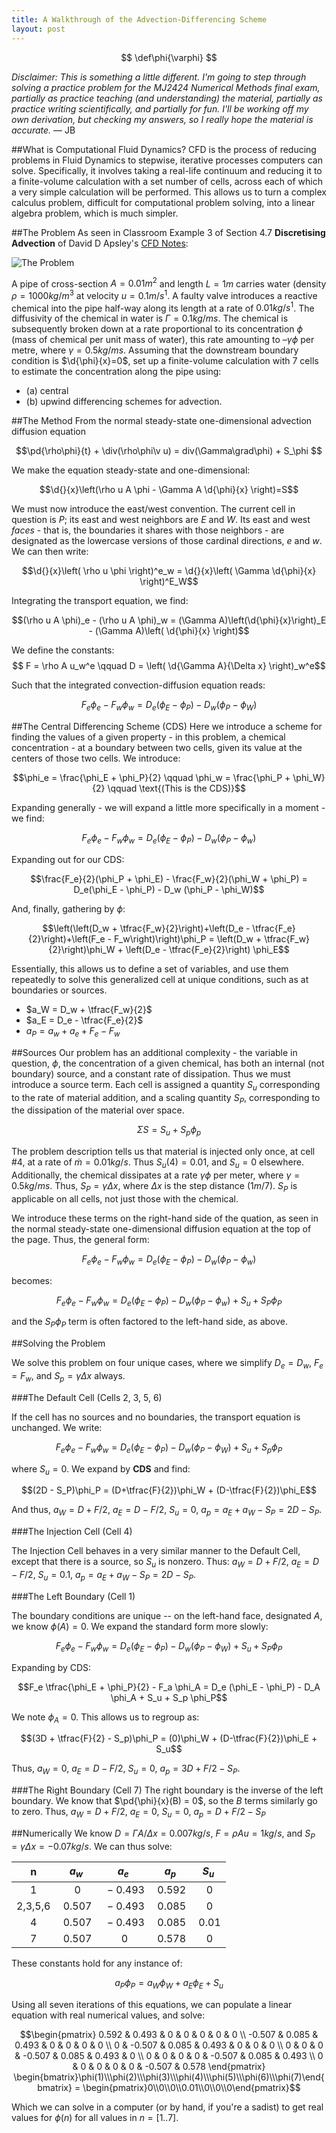 ```yaml
---
title: A Walkthrough of the Advection-Differencing Scheme
layout: post
---
```


$$ \def\phi{\varphi} $$

*Disclaimer: This is something a little different. I'm going to step through solving a practice problem for the MJ2424 Numerical Methods final exam, partially as practice teaching (and understanding) the material, partially as practice writing scientifically, and partially for fun. I'll be working off my own derivation, but checking my answers, so I really hope the material is accurate.* — JB

##What is Computational Fluid Dynamics?
CFD is the process of reducing problems in Fluid Dynamics to stepwise, iterative processes computers can solve. Specifically, it involves taking a real-life continuum and reducing it to a finite-volume calculation with a set number of cells, across each of which a very simple calculation will be performed. This allows us to turn a complex calculus problem, difficult for computational problem solving, into a linear algebra problem, which is much simpler.


##The Problem
As seen in Classroom Example 3 of Section 4.7 **Discretising Advection** of David D Apsley's [CFD Notes](http://personalpages.manchester.ac.uk/staff/david.d.apsley/lectures/comphydr/scalar.pdf):

![The Problem](https://photos-5.dropbox.com/t/2/AABz77XvSbD_xbKDjdQ-m3-6e4ehyYyPiTZuLFTY0W9UIw/12/7983802/png/32x32/1/_/1/2/Screenshot%202015-05-28%2018.53.20.png/CLql5wMgASACIAMgBCAFIAYoASgCKAM/8R67slaPk1cK_udgd72-dqARwJ0iz3BaOhLQlbLmAEE?size=1024x768&size_mode=2)


A pipe of cross-section $A = 0.01 m^2$
and length $L = 1 m$ carries water (density $\rho = 1000 kg / m^{3}$ at velocity $u = 0.1 m / s^{1}$.
A faulty valve introduces a reactive chemical into the pipe half-way along its length at a rate of $0.01 kg /s^{1}$. The diffusivity of the chemical in water is $\Gamma = 0.1 kg / m s$. The chemical is subsequently broken down at a rate proportional to its concentration $\phi$ (mass of chemical per unit mass of water), this rate amounting to $–\gamma\phi$ per metre, where $\gamma = 0.5 kg / m s$.
Assuming that the downstream boundary condition is $\d{\phi}{x}=0$, set up a finite-volume calculation with 7 cells to estimate the concentration along the pipe using:
 - (a) central
 - (b) upwind
differencing schemes for advection.

##The Method
From the normal steady-state one-dimensional advection diffusion equation

$$\pd{\rho\phi}{t} + \div(\rho\phi\v u) = div(\Gamma\grad\phi) + S_\phi $$

We make the equation steady-state and one-dimensional:

$$\d{}{x}\left(\rho u A \phi - \Gamma A \d{\phi}{x} \right)=S$$

We must now introduce the east/west convention. The current cell in question is $P$; its east and west neighbors are $E$ and $W$. Its east and west *faces* - that is, the boundaries it shares with those neighbors - are designated as the lowercase versions of those cardinal directions, $e$ and $w$. We can then write:

$$\d{}{x}\left( \rho u \phi \right)^e_w = \d{}{x}\left( \Gamma \d{\phi}{x} \right)^E_W$$

Integrating the transport equation, we find:

$$(\rho u A \phi)_e - (\rho u A \phi)_w = (\Gamma A)\left(\d{\phi}{x}\right)_E - (\Gamma A)\left( \d{\phi}{x} \right)$$

We define the constants:
$$ F = \rho A u_w^e \qquad D = \left( \d{\Gamma A}{\Delta x} \right)_w^e$$

Such that the integrated convection-diffusion equation reads:

$$F_e \phi_e - F_w \phi_w = D_e(\phi_E - \phi_P) - D_w(\phi_P - \phi_W)$$

##The Central Differencing Scheme (CDS)
Here we introduce a scheme for finding the values of a given property - in this problem, a chemical concentration - at a boundary between two cells, given its value at the centers of those two cells. We introduce:

$$\phi_e = \frac{\phi_E + \phi_P}{2} \qquad \phi_w = \frac{\phi_P + \phi_W}{2} \qquad \text{(This is the CDS)}$$

Expanding generally - we will expand a little more specifically in a moment - we find:

$$F_e \phi_e - F_w \phi_w = D_e (\phi_E - \phi_P) - D_w (\phi_P - \phi_w)$$

Expanding out for our CDS:

$$\frac{F_e}{2}(\phi_P + \phi_E) - \frac{F_w}{2}(\phi_W + \phi_P) = D_e(\phi_E - \phi_P) - D_w (\phi_P - \phi_W)$$

And, finally, gathering by $\phi$:

$$\left(\left(D_w + \tfrac{F_w}{2}\right)+\left(D_e - \tfrac{F_e}{2}\right)+\left(F_e - F_w\right)\right)\phi_P = \left(D_w + \tfrac{F_w}{2}\right)\phi_W + \left(D_e - \tfrac{F_e}{2}\right) \phi_E$$

Essentially, this allows us to define a set of variables, and use them repeatedly to solve this generalized cell at unique conditions, such as at boundaries or sources. 

 - $a_W = D_w + \tfrac{F_w}{2}$
 - $a_E = D_e - \tfrac{F_e}{2}$
 - $a_P = a_w + a_e + F_e - F_w$

##Sources
Our problem has an additional complexity - the variable in question, $\phi$, the concentration of a given chemical, has both an internal (not boundary) source, and a constant rate of dissipation. Thus we must introduce a source term. Each cell is assigned a quantity $S_u$ corresponding to the rate of material addition, and a scaling quantity $S_P$, corresponding to the dissipation of the material over space.

$$\Sigma S = S_u + S_p \phi_p$$

The problem description tells us that material is injected only once, at cell #4, at a rate of $\dot m = 0.01 kg/s$. Thus $S_u(4) = 0.01$, and $S_u = 0$ elsewhere. Additionally, the chemical dissipates at a rate $\gamma\phi$ per meter, where $\gamma = 0.5 kg / m s$. Thus, $S_P = \gamma\Delta x$, where $\Delta x$ is the step distance ($1m / 7$). $S_P$ is applicable on all cells, not just those with the chemical.

We introduce these terms on the right-hand side of the quation, as seen in the normal steady-state one-dimensional diffusion equation at the top of the page. Thus, the general form: 

$$F_e \phi_e - F_w \phi_w = D_e (\phi_E - \phi_P) - D_w (\phi_P - \phi_w)$$

becomes:

$$F_e \phi_e - F_w \phi_w = D_e (\phi_E - \phi_P) - D_w (\phi_P - \phi_w) + S_u + S_P \phi_P$$

and the $S_P \phi_P$ term is often factored to the left-hand side, as above.

##Solving the Problem

We solve this problem on four unique cases, where we simplify $D_e = D_w$, $F_e = F_w$, and $S_p = \gamma\Delta x$ always.

###The Default Cell (Cells 2, 3, 5, 6)

If the cell has no sources and no boundaries, the transport equation is unchanged. We write:

$$F_e \phi_e - F_w \phi_w = D_e (\phi_E - \phi_P) - D_w (\phi_P - \phi_W) + S_u + S_p\phi_P$$

where $S_u = 0$. We expand by **CDS** and find:

$$(2D - S_P)\phi_P = (D+\tfrac{F}{2})\phi_W + (D-\tfrac{F}{2})\phi_E$$

And thus, $a_W = D+F/2$, $a_E = D-F/2$, $S_u = 0$, $a_p = a_E + a_W - S_P = 2D - S_P$.

###The Injection Cell (Cell 4)

The Injection Cell behaves in a very similar manner to the Default Cell, except that there is a source, so $S_u$ is nonzero. Thus: $a_W = D+F/2$, $a_E = D-F/2$, $S_u = 0.1$, $a_p = a_E + a_W - S_P = 2D - S_P$.

###The Left Boundary (Cell 1)

The boundary conditions are unique -- on the left-hand face, designated $A$, we know $\phi(A) = 0$. We expand the standard form more slowly:

$$F_e \phi_e - F_w \phi_w = D_e (\phi_E - \phi_P) - D_w (\phi_P - \phi_W) + S_u + S_P \phi_P$$

Expanding by CDS: 

$$F_e \tfrac{\phi_E + \phi_P}{2} - F_a \phi_A = D_e (\phi_E - \phi_P) - D_A \phi_A + S_u + S_p \phi_P$$

We note $\phi_A = 0$. This allows us to regroup as:

$$(3D + \tfrac{F}{2} - S_p)\phi_P = (0)\phi_W + (D-\tfrac{F}{2})\phi_E + S_u$$

Thus, $a_W = 0$, $a_E = D-F/2$, $S_u = 0$, $a_p = 3D + F/2 - S_P$.

###The Right Boundary (Cell 7)
The right boundary is the inverse of the left boundary. We know that $\pd{\phi}{x}(B) = 0$, so the $B$ terms similarly go to zero. Thus, $a_W = D+F/2$, $a_E = 0$, $S_u = 0$, $a_p = D + F/2 - S_P$

##Numerically
We know $D=\Gamma A / \Delta x = 0.007 kg/s$, $F = \rho A u = 1 kg/s$, and $S_P = \gamma\Delta x = -0.07 kg/s$. We can thus solve:

| n | $a_w$ | $a_e$ | $a_p$ | $S_u$ |
|:---:|:---:|:---:|:---:|:---:|
| 1 | $\ 0$ | $\ -0.493$ | $\ 0.592$ | $\ 0$ |
| 2,3,5,6 | $\ 0.507$ | $\ -0.493$ | $\ 0.085$ | $\ 0$ |
| 4 | $\ 0.507$ | $\ -0.493$ | $\ 0.085$ | $\ 0.01$ |
| 7 | $\ 0.507$ | $\ 0$ | $\ 0.578$ | $\ 0$ |

These constants hold for any instance of:

$$a_P \phi_P = a_W \phi_W + a_E \phi_E + S_u$$

Using all seven iterations of this equations, we can populate a linear equation with real numerical values, and solve:

$$\begin{pmatrix} 0.592 & 0.493 & 0 & 0 & 0 & 0 & 0 \\ -0.507 & 0.085 & 0.493 & 0 & 0 & 0 & 0 \\ 0 & -0.507 & 0.085 & 0.493 & 0 & 0 & 0 \\ 0 & 0 & 0 & -0.507 & 0.085 & 0.493 & 0 \\ 0 & 0 & 0 & 0 & -0.507 & 0.085 & 0.493 \\ 0 & 0 & 0 & 0 & 0 & -0.507 & 0.578 \end{pmatrix} \begin{bmatrix}\phi(1)\\\phi(2)\\\phi(3)\\\phi(4)\\\phi(5)\\\phi(6)\\\phi(7)\end{bmatrix} = \begin{pmatrix}0\\0\\0\\0.01\\0\\0\\0\end{pmatrix}$$

Which we can solve in a computer (or by hand, if you're a sadist) to get real values for $\phi(n)$ for all values in $n = [1..7]$.




